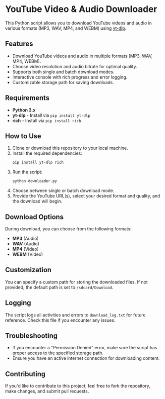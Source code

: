 # YouTube Video & Audio Downloader

This Python script allows you to download YouTube videos and audio in various formats (MP3, WAV, MP4, and WEBM) using [yt-dlp](https://github.com/yt-dlp/yt-dlp).

## Features

- Download YouTube videos and audio in multiple formats (MP3, WAV, MP4, WEBM).
- Choose video resolution and audio bitrate for optimal quality.
- Supports both single and batch download modes.
- Interactive console with rich progress and error logging.
- Customizable storage path for saving downloads.

## Requirements

- **Python 3.x**
- **yt-dlp** - Install via `pip install yt-dlp`
- **rich** - Install via `pip install rich`

## How to Use

1. Clone or download this repository to your local machine.
2. Install the required dependencies:
    ```bash
    pip install yt-dlp rich
    ```
3. Run the script:
    ```bash
    python downloader.py
    ```
4. Choose between single or batch download mode.
5. Provide the YouTube URL(s), select your desired format and quality, and the download will begin.

## Download Options

During download, you can choose from the following formats:

- **MP3** (Audio)
- **WAV** (Audio)
- **MP4** (Video)
- **WEBM** (Video)

## Customization

You can specify a custom path for storing the downloaded files. If not provided, the default path is set to `/sdcard/Download`.

## Logging

The script logs all activities and errors to `download_log.txt` for future reference. Check this file if you encounter any issues.

## Troubleshooting

- If you encounter a "Permission Denied" error, make sure the script has proper access to the specified storage path.
- Ensure you have an active internet connection for downloading content.

## Contributing

If you'd like to contribute to this project, feel free to fork the repository, make changes, and submit pull requests.
